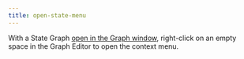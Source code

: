 ```yaml
---
title: open-state-menu
---
```


With a State Graph [open in the Graph window](../vs-open-graph-edit.md), right-click on an empty space in the Graph Editor to open the context menu.

